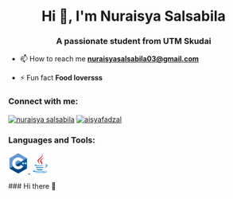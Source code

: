 <h1 align="center">Hi 👋, I'm Nuraisya Salsabila</h1>
<h3 align="center">A passionate student from UTM Skudai</h3>

- 📫 How to reach me **nuraisyasalsabila03@gmail.com**

- ⚡ Fun fact **Food loversss**

<h3 align="left">Connect with me:</h3>
<p align="left">
<a href="https://linkedin.com/in/nuraisya salsabila" target="blank"><img align="center" src="https://raw.githubusercontent.com/rahuldkjain/github-profile-readme-generator/master/src/images/icons/Social/linked-in-alt.svg" alt="nuraisya salsabila" height="30" width="40" /></a>
<a href="https://instagram.com/aisyafadzal" target="blank"><img align="center" src="https://raw.githubusercontent.com/rahuldkjain/github-profile-readme-generator/master/src/images/icons/Social/instagram.svg" alt="aisyafadzal" height="30" width="40" /></a>
</p>

<h3 align="left">Languages and Tools:</h3>
<p align="left"> <a href="https://www.w3schools.com/cpp/" target="_blank" rel="noreferrer"> <img src="https://raw.githubusercontent.com/devicons/devicon/master/icons/cplusplus/cplusplus-original.svg" alt="cplusplus" width="40" height="40"/> </a> <a href="https://www.java.com" target="_blank" rel="noreferrer"> <img src="https://raw.githubusercontent.com/devicons/devicon/master/icons/java/java-original.svg" alt="java" width="40" height="40"/> </a> </p>
### Hi there 👋

<!--
**NuraisyaSalsabila/NuraisyaSalsabila** is a ✨ _special_ ✨ repository because its `README.md` (this file) appears on your GitHub profile.

Here are some ideas to get you started:

- 🔭 I’m currently working on ...
- 🌱 I’m currently learning ...
- 👯 I’m looking to collaborate on ...
- 🤔 I’m looking for help with ...
- 💬 Ask me about ...
- 📫 How to reach me: ...
- 😄 Pronouns: ...
- ⚡ Fun fact: ...
-->
